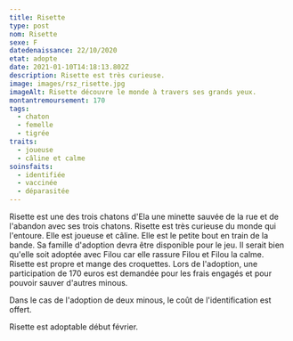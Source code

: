```yaml
---
title: Risette
type: post
nom: Risette
sexe: F
datedenaissance: 22/10/2020
etat: adopte
date: 2021-01-10T14:18:13.802Z
description: Risette est très curieuse.
image: images/rsz_risette.jpg
imageAlt: Risette découvre le monde à travers ses grands yeux.
montantremoursement: 170
tags:
  - chaton
  - femelle
  - tigrée
traits:
  - joueuse
  - câline et calme
soinsfaits:
  - identifiée
  - vaccinée
  - déparasitée
---
```

Risette est une des trois chatons d'Ela une minette sauvée de la rue et de l'abandon avec ses trois chatons. Risette est très curieuse du monde qui l'entoure. Elle est joueuse et câline. Elle est le petite bout en train de la bande. Sa famille d'adoption devra être disponible pour le jeu. Il serait bien qu'elle soit adoptée avec Filou car elle rassure Filou et Filou la calme. Risette est propre et mange des croquettes. Lors de l'adoption, une participation de 170 euros est demandée pour les frais engagés et pour pouvoir sauver d'autres minous. 

Dans le cas de l'adoption de deux minous, le coût de l'identification est offert.

Risette est adoptable début février.